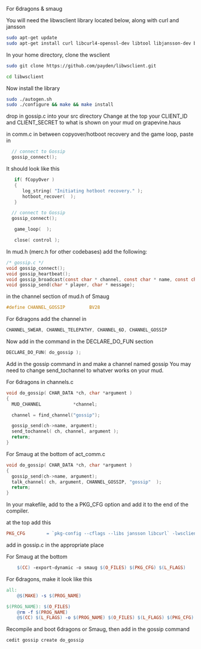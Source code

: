 For 6dragons & smaug

You will need the libwsclient library located below, along with curl and jansson

```bash
sudo apt-get update
sudo apt-get install curl libcurl4-openssl-dev libtool libjansson-dev build-essential pkg-config libssl-dev
```

In your home directory, clone the wsclient

```bash
sudo git clone https://github.com/payden/libwsclient.git

cd libwsclient
```

Now install the library

```bash
sudo ./autogen.sh
sudo ./configure && make && make install
```

drop in gossip.c into your src directory
Change at the top your CLIENT_ID and CLIENT_SECRET to what is shown on your mud on grapevine.haus


in comm.c in between copyover/hotboot recovery and the game loop, paste in

```c
  // connect to Gossip
  gossip_connect();
```

It should look like this

```c
   if( fCopyOver )
   {
      log_string( "Initiating hotboot recovery." );
      hotboot_recover(  );
   }

  // connect to Gossip
  gossip_connect();

   game_loop(  );

   close( control );
```

In mud.h (merc.h for other codebases) add the following:

```c
/* gossip.c */
void gossip_connect();
void gossip_heartbeat();
void gossip_broadcast(const char * channel, const char * name, const char * game, const char * message);
void gossip_send(char * player, char * message);
```

in the channel section of mud.h of Smaug

```c
#define CHANNEL_GOSSIP		   BV28
```

For 6dragons add the channel in

```c
CHANNEL_SWEAR, CHANNEL_TELEPATHY, CHANNEL_6D, CHANNEL_GOSSIP
```

Now add in the command in the DECLARE_DO_FUN section

```c
DECLARE_DO_FUN( do_gossip );
```

Add in the gossip command in and make a channel named gossip
You may need to change send_tochannel to whatver works on your mud.

For 6dragons in channels.c
```c
void do_gossip( CHAR_DATA *ch, char *argument ) 
{
  MUD_CHANNEL            *channel;

  channel = find_channel("gossip");

  gossip_send(ch->name, argument);
  send_tochannel( ch, channel, argument );
  return;
}
```

For Smaug at the bottom of act_comm.c
```c
void do_gossip( CHAR_DATA *ch, char *argument ) 
{
  gossip_send(ch->name, argument);
  talk_channel( ch, argument, CHANNEL_GOSSIP, "gossip"  );
  return;
}
```

In your makefile, add to the a PKG_CFG option and add it to the end of the compiler.

at the top add this
```makefile
PKG_CFG        = `pkg-config --cflags --libs jansson libcurl` -lwsclient
```

add in gossip.c in the appropriate place

For Smaug at the bottom
```makefile
	$(CC) -export-dynamic -o smaug $(O_FILES) $(PKG_CFG) $(L_FLAGS)
```

For 6dragons, make it look like this

```makefile
all:
	@$(MAKE) -s $(PROG_NAME)

$(PROG_NAME): $(O_FILES)
	@rm -f $(PROG_NAME)
	@$(CC) $(L_FLAGS) -o $(PROG_NAME) $(O_FILES) $(L_FLAGS) $(PKG_CFG)
```

Recompile and boot 6dragons or Smaug, then add in the gossip command

```
cedit gossip create do_gossip
```
